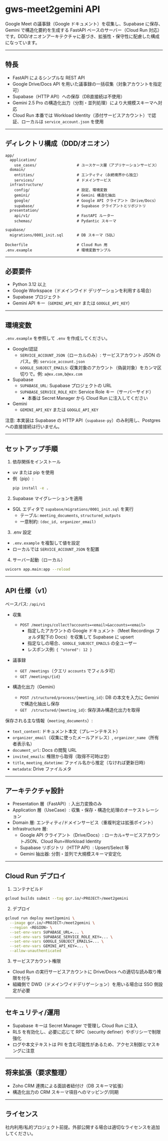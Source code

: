 # gws-meet2gemini API

Google Meet の議事録（Google ドキュメント）を収集し、Supabase に保存、Gemini で構造化要約を生成する FastAPI ベースのサーバー（Cloud Run 対応）です。DDD/オニオンアーキテクチャに基づき、拡張性・保守性に配慮した構成になっています。

---

## 特長
- FastAPI によるシンプルな REST API
- Google Drive/Docs API を用いた議事録の一括収集（対象アカウントを指定可）
- Supabase（HTTP API）への保存（DB直接続は不使用）
- Gemini 2.5 Pro の構造化出力（分割・並列処理）により大規模スキーマへ対応
- Cloud Run 本番では Workload Identity（添付サービスアカウント）で認証、ローカルは `service_account.json` を使用

---

## ディレクトリ構成（DDD/オニオン）
```
app/
  application/
    use_cases/                  # ユースケース層（アプリケーションサービス）
  domain/
    entities/                   # エンティティ（永続境界から独立）
    services/                   # ドメインサービス
  infrastructure/
    config/                     # 設定、環境変数
    gemini/                     # Gemini 構造化抽出
    google/                     # Google API クライアント（Drive/Docs）
    supabase/                   # Supabase クライアントとリポジトリ
  presentation/
    api/v1/                     # FastAPI ルーター
    schemas/                    # Pydantic スキーマ

supabase/
  migrations/0001_init.sql      # DB スキーマ（SQL）

Dockerfile                      # Cloud Run 用
.env.example                    # 環境変数サンプル
```

---

## 必要要件
- Python 3.12 以上
- Google Workspace（ドメインワイド デリゲーションを利用する場合）
- Supabase プロジェクト
- Gemini API キー（`GEMINI_API_KEY` または `GOOGLE_API_KEY`）

---

## 環境変数
`.env.example` を参照して `.env` を作成してください。

- Google/認証
  - `SERVICE_ACCOUNT_JSON`（ローカルのみ）: サービスアカウント JSON のパス。例: `service_account.json`
  - `GOOGLE_SUBJECT_EMAILS`: 収集対象のアカウント（偽装対象）をカンマ区切りで。例: `a@ex.com,b@ex.com`
- Supabase
  - `SUPABASE_URL`: Supabase プロジェクトの URL
  - `SUPABASE_SERVICE_ROLE_KEY`: Service Role キー（サーバーサイド）
    - 本番は Secret Manager から Cloud Run に注入してください
- Gemini
  - `GEMINI_API_KEY` または `GOOGLE_API_KEY`

注意: 本実装は Supabase の HTTP API（`supabase-py`）のみ利用し、Postgres への直接接続は行いません。

---

## セットアップ手順
1) 依存関係をインストール
- uv または pip を使用
- 例（pip）:
  ```bash
  pip install -e .
  ```

2) Supabase マイグレーションを適用
- SQL エディタで `supabase/migrations/0001_init.sql` を実行
  - テーブル: `meeting_documents`, `structured_outputs`
  - 一意制約: `(doc_id, organizer_email)`

3) .env 設定
- `.env.example` を複製して値を設定
- ローカルでは `SERVICE_ACCOUNT_JSON` を配置

4) サーバー起動（ローカル）
```bash
uvicorn app.main:app --reload
```

---

## API 仕様（v1）
ベースパス: `/api/v1`

- 収集
  - `POST /meetings/collect?accounts=<email>&accounts=<email>`
    - 指定したアカウントの Google ドキュメント（Meet Recordings フォルダ配下の Docs）を収集して Supabase に upsert
    - 指定なしの場合、`GOOGLE_SUBJECT_EMAILS` の全ユーザー
    - レスポンス例: `{ "stored": 12 }`

- 議事録
  - `GET /meetings`（クエリ `accounts` でフィルタ可）
  - `GET /meetings/{id}`

- 構造化出力（Gemini）
  - `POST /structured/process/{meeting_id}`: DB の本文を入力に Gemini で構造化抽出し保存
  - `GET  /structured/{meeting_id}`: 保存済み構造化出力を取得

保存される主な情報（`meeting_documents`）:
- `text_content`: ドキュメント本文（プレーンテキスト）
- `organizer_email`（収集に使ったメールアドレス）, `organizer_name`（所有者表示名）
- `document_url`: Docs の閲覧 URL
- `invited_emails`: 権限から取得（取得不可時は空）
- `title`, `meeting_datetime`: ファイル名から推定（なければ更新日時）
- `metadata`: Drive ファイルメタ

---

## アーキテクチャ設計
- Presentation 層（FastAPI）: 入出力変換のみ
- Application 層（UseCase）: 収集・保存・構造化処理のオーケストレーション
- Domain 層: エンティティ/ドメインサービス（重複判定は拡張ポイント）
- Infrastructure 層: 
  - Google API クライアント（Drive/Docs）: ローカル=サービスアカウントJSON、Cloud Run=Workload Identity
  - Supabase リポジトリ（HTTP API）: Upsert/Select 等
  - Gemini 抽出器: 分割・並列で大規模スキーマ安定化

---

## Cloud Run デプロイ
1) コンテナビルド
```bash
gcloud builds submit --tag gcr.io/<PROJECT>/meet2gemini
```

2) デプロイ
```bash
gcloud run deploy meet2gemini \
  --image gcr.io/<PROJECT>/meet2gemini \
  --region <REGION> \
  --set-env-vars SUPABASE_URL=... \
  --set-env-vars SUPABASE_SERVICE_ROLE_KEY=... \
  --set-env-vars GOOGLE_SUBJECT_EMAILS=... \
  --set-env-vars GEMINI_API_KEY=... \
  --allow-unauthenticated
```

3) サービスアカウント権限
- Cloud Run の実行サービスアカウントに Drive/Docs への適切な読み取り権限を付与
- 組織側で DWD（ドメインワイドデリゲーション）を用いる場合は SSO 側設定が必要

---

## セキュリティ/運用
- Supabase キーは Secret Manager で管理し Cloud Run に注入
- RLS を有効化し、必要に応じて RPC（security definer）やポリシーで制限強化
- ログや本文テキストは PII を含む可能性があるため、アクセス制御とマスキングに注意

---

## 将来拡張（要求整理）
- Zoho CRM 連携による面談者紐付け（DB スキーマ拡張）
- 構造化出力の CRM スキーマ項目へのマッピング/同期

---

## ライセンス
社内利用/私的プロジェクト前提。外部公開する場合は適切なライセンスを追加してください。
